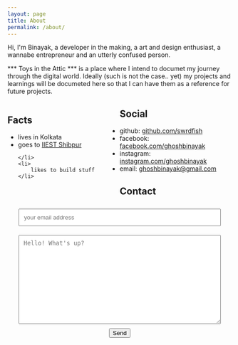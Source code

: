 ```yaml
---
layout: page
title: About
permalink: /about/
---
```


Hi, I'm Binayak, a developer in the making, a art and design enthusiast, a wannabe entrepreneur and an utterly confused person. 

*** Toys in the Attic *** is a place where I intend to documet my journey through the digital world. Ideally (such is not the case.. yet) my projects and learnings will be documeted here so that I can have them as a reference for future projects. 


<div style="width: 50%; float: left">

<h2> Facts </h2>
<ul>
	<li>
		lives in Kolkata
	</li>
	<li> 
		goes to <a href="https://en.wikipedia.org/wiki/" title="Indian_Institute_of_Engineering_Science_and_Technology,_Shibpur" target="_blank">IIEST Shibpur</a>
		
	</li>
	<li>
		likes to build stuff
	</li>	
</ul>

</div>
	

## Social ##
+ github: [github.com/swrdfish](https://github.com/swrdfish)
+ facebook: [facebook.com/ghoshbinayak](https://www.facebook.com/ghoshbinayak)
+ instagram: [instagram.com/ghoshbinayak](https://www.instagram.com/ghoshbinayak)
+ email: [ghoshbinayak@gmail.com](mailto:ghoshbinayak@gmail.com)

 


## Contact ##
<form style="text-align: center; width: 100%" action="https://formspree.io/ghoshbinayak@gmail.com"
      method="POST">
    <input  style="padding: 10px; width: 90%; margin: 10px" type="email" name="email" placeholder="your email address">
    <br>
    <textarea style="padding: 10px; width: 90%; height: 200px; margin: 10px" type="text" name="message" placeholder="Hello! What's up?"></textarea>
    <br>
    <input type="submit" value="Send">
</form> 

<br>